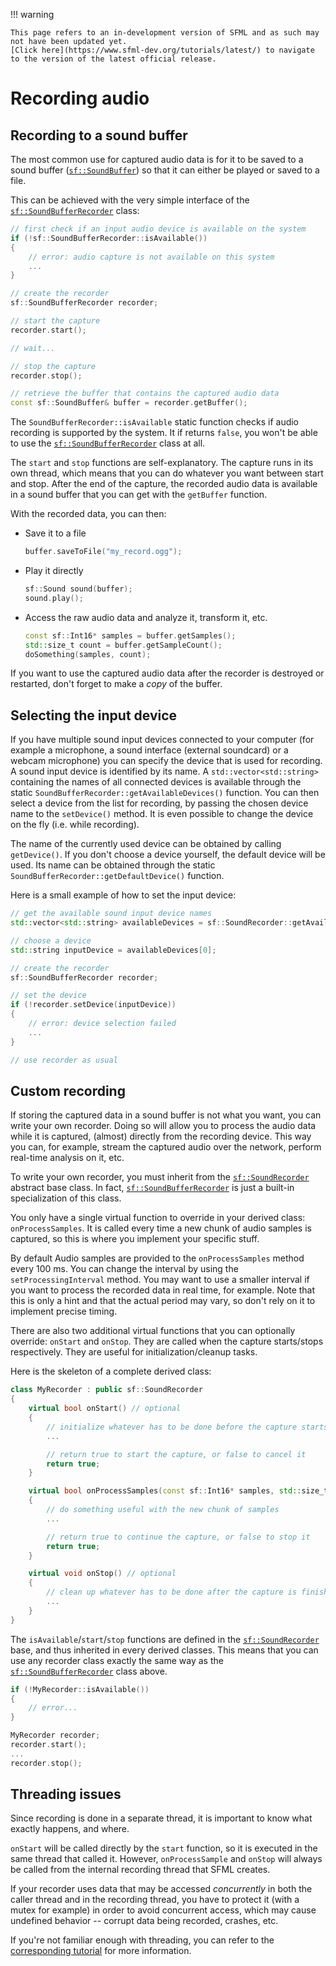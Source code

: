 !!! warning

    This page refers to an in-development version of SFML and as such may not have been updated yet.  
    [Click here](https://www.sfml-dev.org/tutorials/latest/) to navigate to the version of the latest official release.

# Recording audio

## Recording to a sound buffer

The most common use for captured audio data is for it to be saved to a sound buffer ([`sf::SoundBuffer`](https://www.sfml-dev.org/documentation/3.0.0/classsf_1_1SoundBuffer.php "sf::SoundBuffer documentation")) so that it can either be played or saved to a file.

This can be achieved with the very simple interface of the [`sf::SoundBufferRecorder`](https://www.sfml-dev.org/documentation/3.0.0/classsf_1_1SoundBufferRecorder.php "sf::SoundBufferRecorder documentation") class:

```cpp
// first check if an input audio device is available on the system
if (!sf::SoundBufferRecorder::isAvailable())
{
    // error: audio capture is not available on this system
    ...
}

// create the recorder
sf::SoundBufferRecorder recorder;

// start the capture
recorder.start();

// wait...

// stop the capture
recorder.stop();

// retrieve the buffer that contains the captured audio data
const sf::SoundBuffer& buffer = recorder.getBuffer();
```

The `SoundBufferRecorder::isAvailable` static function checks if audio recording is supported by the system. It if returns `false`, you won't be able to use the [`sf::SoundBufferRecorder`](https://www.sfml-dev.org/documentation/3.0.0/classsf_1_1SoundBufferRecorder.php "sf::SoundBufferRecorder documentation") class at all.

The `start` and `stop` functions are self-explanatory. The capture runs in its own thread, which means that you can do whatever you want between start and stop. After the end of the capture, the recorded audio data is available in a sound buffer that you can get with the `getBuffer` function.

With the recorded data, you can then:

- Save it to a file
    
    ```cpp
    buffer.saveToFile("my_record.ogg");
    ```
    
- Play it directly
    
    ```cpp
    sf::Sound sound(buffer);
    sound.play();
    ```
    
- Access the raw audio data and analyze it, transform it, etc.
    
    ```cpp
    const sf::Int16* samples = buffer.getSamples();
    std::size_t count = buffer.getSampleCount();
    doSomething(samples, count);
    ```
    

If you want to use the captured audio data after the recorder is destroyed or restarted, don't forget to make a _copy_ of the buffer.

## Selecting the input device

If you have multiple sound input devices connected to your computer (for example a microphone, a sound interface (external soundcard) or a webcam microphone) you can specify the device that is used for recording. A sound input device is identified by its name. A `std::vector<std::string>` containing the names of all connected devices is available through the static `SoundBufferRecorder::getAvailableDevices()` function. You can then select a device from the list for recording, by passing the chosen device name to the `setDevice()` method. It is even possible to change the device on the fly (i.e. while recording).

The name of the currently used device can be obtained by calling `getDevice()`. If you don't choose a device yourself, the default device will be used. Its name can be obtained through the static `SoundBufferRecorder::getDefaultDevice()` function.

Here is a small example of how to set the input device:

```cpp
// get the available sound input device names
std::vector<std::string> availableDevices = sf::SoundRecorder::getAvailableDevices();

// choose a device
std::string inputDevice = availableDevices[0];

// create the recorder
sf::SoundBufferRecorder recorder;

// set the device
if (!recorder.setDevice(inputDevice))
{
    // error: device selection failed
    ...
}

// use recorder as usual
```

## Custom recording

If storing the captured data in a sound buffer is not what you want, you can write your own recorder. Doing so will allow you to process the audio data while it is captured, (almost) directly from the recording device. This way you can, for example, stream the captured audio over the network, perform real-time analysis on it, etc.

To write your own recorder, you must inherit from the [`sf::SoundRecorder`](https://www.sfml-dev.org/documentation/3.0.0/classsf_1_1SoundRecorder.php "sf::SoundRecorder documentation") abstract base class. In fact, [`sf::SoundBufferRecorder`](https://www.sfml-dev.org/documentation/3.0.0/classsf_1_1SoundBufferRecorder.php "sf::SoundBufferRecorder documentation") is just a built-in specialization of this class.

You only have a single virtual function to override in your derived class: `onProcessSamples`. It is called every time a new chunk of audio samples is captured, so this is where you implement your specific stuff.

By default Audio samples are provided to the `onProcessSamples` method every 100 ms. You can change the interval by using the `setProcessingInterval` method. You may want to use a smaller interval if you want to process the recorded data in real time, for example. Note that this is only a hint and that the actual period may vary, so don't rely on it to implement precise timing.

There are also two additional virtual functions that you can optionally override: `onStart` and `onStop`. They are called when the capture starts/stops respectively. They are useful for initialization/cleanup tasks.

Here is the skeleton of a complete derived class:

```cpp
class MyRecorder : public sf::SoundRecorder
{
    virtual bool onStart() // optional
    {
        // initialize whatever has to be done before the capture starts
        ...

        // return true to start the capture, or false to cancel it
        return true;
    }

    virtual bool onProcessSamples(const sf::Int16* samples, std::size_t sampleCount)
    {
        // do something useful with the new chunk of samples
        ...

        // return true to continue the capture, or false to stop it
        return true;
    }

    virtual void onStop() // optional
    {
        // clean up whatever has to be done after the capture is finished
        ...
    }
}
```

The `isAvailable`/`start`/`stop` functions are defined in the [`sf::SoundRecorder`](https://www.sfml-dev.org/documentation/3.0.0/classsf_1_1SoundRecorder.php "sf::SoundRecorder documentation") base, and thus inherited in every derived classes. This means that you can use any recorder class exactly the same way as the [`sf::SoundBufferRecorder`](https://www.sfml-dev.org/documentation/3.0.0/classsf_1_1SoundBufferRecorder.php "sf::SoundBufferRecorder documentation") class above.

```cpp
if (!MyRecorder::isAvailable())
{
    // error...
}

MyRecorder recorder;
recorder.start();
...
recorder.stop();
```

## Threading issues

Since recording is done in a separate thread, it is important to know what exactly happens, and where.

`onStart` will be called directly by the `start` function, so it is executed in the same thread that called it. However, `onProcessSample` and `onStop` will always be called from the internal recording thread that SFML creates.

If your recorder uses data that may be accessed _concurrently_ in both the caller thread and in the recording thread, you have to protect it (with a mutex for example) in order to avoid concurrent access, which may cause undefined behavior -- corrupt data being recorded, crashes, etc.

If you're not familiar enough with threading, you can refer to the [corresponding tutorial](https://www.sfml-dev.org/tutorials/2.6/system-thread.php "Threading tutorial") for more information.
